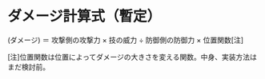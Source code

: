 # ダメージ計算式（暫定）
(ダメージ) ＝ 攻撃側の攻撃力 × 技の威力 ÷ 防御側の防御力 × 位置関数[注]

[注]位置関数は位置によってダメージの大きさを変える関数。中身、実装方法はまだ検討前。
